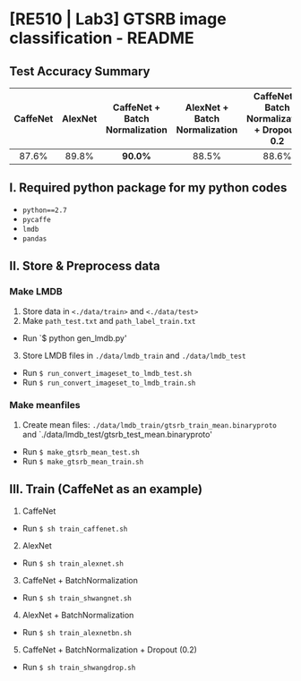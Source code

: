 # [RE510 | Lab3] GTSRB image classification - README
## Test Accuracy Summary
| CaffeNet | AlexNet | CaffeNet + Batch Normalization | AlexNet + Batch Normalization | CaffeNet + Batch Normalization + Dropout: 0.2 |
| :---: | :---: | :---: | :---: | :---: |
| 87.6% | 89.8% | __90.0%__ | 88.5% | 88.6% |

## I. Required python package for my python codes
* `python==2.7`
* `pycaffe`
* `lmdb`
* `pandas`

## II. Store & Preprocess data

### Make LMDB
1. Store data in `<./data/train>` and `<./data/test>`
2. Make `path_test.txt` and `path_label_train.txt`
  * Run `$ python gen_lmdb.py'
3. Store LMDB files in `./data/lmdb_train` and `./data/lmdb_test`
  * Run `$ run_convert_imageset_to_lmdb_test.sh`  
  * Run `$ run_convert_imageset_to_lmdb_train.sh`

### Make meanfiles
1. Create mean files: `./data/lmdb_train/gtsrb_train_mean.binaryproto` and `./data/lmdb_test/gtsrb_test_mean.binaryproto'
  * Run `$ make_gtsrb_mean_test.sh`
  * Run `$ make_gtsrb_mean_train.sh`

## III. Train (CaffeNet as an example)
1. CaffeNet 
  * Run `$ sh train_caffenet.sh`
2. AlexNet
  * Run `$ sh train_alexnet.sh`
3. CaffeNet + BatchNormalization
  * Run `$ sh train_shwangnet.sh`
4. AlexNet + BatchNormalization
  * Run `$ sh train_alexnetbn.sh`
5. CaffeNet + BatchNormalization + Dropout (0.2)
  * Run `$ sh train_shwangdrop.sh`
